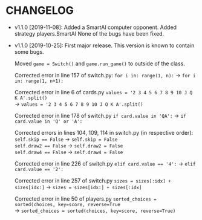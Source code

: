 # CHANGELOG

* v1.1.0 [2019-11-08]: Added a SmartAI computer opponent.
  Added strategy players.SmartAI
  None of the bugs have been fixed.

* v1.1.0 [2019-10-25]: First major release.
  This version is known to contain some bugs.
  
  Moved ```game = Switch()``` and ```game.run_game()``` to outside of the class.
  
  Corrected error in line 157 of switch.py: ```for i in: range(1, n):``` &rarr; ```for i in: range(1, n+1):```
  
  Corrected error in line 6 of cards.py ```values = '2 3 4 5 6 7 8 9 10 J Q K A'.split()```   
  &rarr;  ```values = '2 3 4 5 6 7 8 9 10 J Q K A'.split()```
  
  Corrected error in line 178 of switch.py ```if card.value in 'QA':``` &rarr; ```if card.value in 'Q' or 'A':```
  
  Corrected errors in lines 104, 109, 114 in switch.py (in respective order):  
  ```self.skip == False``` &rarr; ```self.skip = False```  
  ```self.draw2 == False``` &rarr; ```self.draw2 = False```  
  ```self.draw4 == False``` &rarr; ```self.draw4 = False```
  
  Corrected error in line 226 of switch.py ```elif card.value == '4':``` &rarr; ```elif card.value == '2':```
  
  Corrected error in line 257 of switch.py ```sizes = sizes[:idx] + sizes[idx:]``` &rarr; 
  ```sizes = sizes[idx:] + sizes[:idx]```
  
  Corrected error in line 50 of players.py ```sorted_choices = sorted(choices, key=score, reverse=True```   
  &rarr; ```sorted_choices = sorted(choices, key=score, reverse=True)```
  
 
 
  

  
  
  
  
  
  
